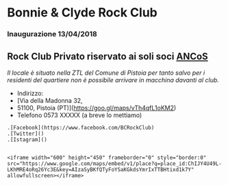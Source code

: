 # Bonnie & Clyde Rock Club

### Inaugurazione 13/04/2018
## Rock Club Privato riservato ai soli soci **[ANCoS](https://www.ancos.it)**

*Il locale è situato nella ZTL del Comune di Pistoia
per tanto salvo per i residenti del quartiere non è
possibile arrivare in macchina davanti al club.*
- Indirizzo:
- [Via della Madonna 32,
- 51100, Pistoia (PT)](https://goo.gl/maps/vTh4qfL1oKM2)
- Telefono 0573 XXXXX (a breve lo mettiamo)

```
.[Facebook](https://www.facebook.com/BCRockClub)
.[Twitter]()
.[Istagram]()


<iframe width="600" height="450" frameborder="0" style="border:0"
src="https://www.google.com/maps/embed/v1/place?q=place_id:ChIJY4U49L-LKhMRE4oRq26Yc3E&key=AIzaSyBKfQTyFoYSaKGkdsYmrIxTTBHtixd1k7Y" allowfullscreen></iframe>
